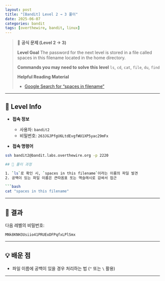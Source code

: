 ```yaml
---
layout: post
title: "[Bandit] Level 2 → 3 풀이"
date: 2025-06-07
categories: bandit
tags: [overthewire, bandit, linux]
---
```


> 📝 **공식 문제 (Level 2 → 3)**
>
> **Level Goal**
> The password for the next level is stored in a file called spaces in this filename located in the home directory.
>
> **Commands you may need to solve this level**
> `ls`, `cd`, `cat`, `file`, `du`, `find`
>
> **Helpful Reading Material**
> - [Google Search for “spaces in filename”](https://www.google.com/search?q=spaces+in+filename)

---

## 🔐 Level Info

- **접속 정보**
  - 사용자: `bandit2`
  - 비밀번호: `263JGJPfgU6LtdEvgfWU1XP5yac29mFx`
  
- **접속 명령어**
```bash
ssh bandit2@bandit.labs.overthewire.org -p 2220

## 🧪 풀이 과정

1. `ls`로 확인 시, `spaces in this filename`이라는 이름의 파일 발견
2. 공백이 있는 파일 이름은 큰따옴표 또는 역슬래시로 감싸서 접근

```bash
cat "spaces in this filename"
```


---

## 🎯 결과

다음 레벨의 비밀번호:
```
MNk8KNH3Usiio41PRUEoDFPqfxLPlSmx
```

---

## 💡 배운 점

- 파일 이름에 공백이 있을 경우 처리하는 법 (`"` 또는 `\` 활용)

---
